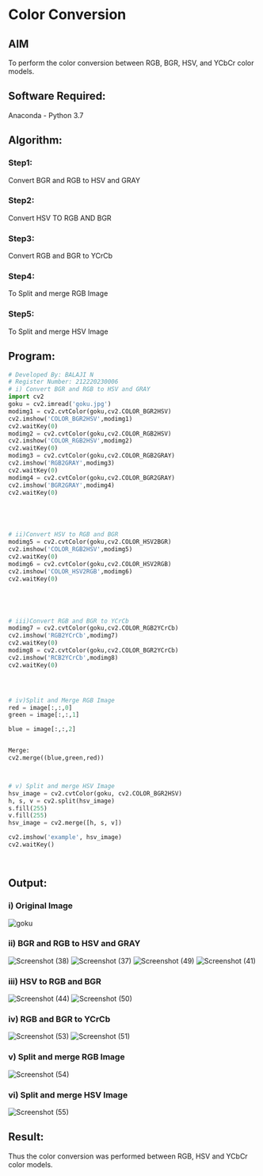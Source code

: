 # Color Conversion
## AIM
To perform the color conversion between RGB, BGR, HSV, and YCbCr color models.

## Software Required:
Anaconda - Python 3.7
## Algorithm:
### Step1:
 Convert BGR and RGB to HSV and GRAY

### Step2:
Convert HSV TO RGB AND BGR

### Step3:
Convert RGB and BGR to YCrCb

### Step4:
To Split and merge RGB Image

### Step5:
To Split and merge HSV Image

## Program:
```python
# Developed By: BALAJI N
# Register Number: 212220230006
# i) Convert BGR and RGB to HSV and GRAY
import cv2
goku = cv2.imread('goku.jpg')
modimg1 = cv2.cvtColor(goku,cv2.COLOR_BGR2HSV)
cv2.imshow('COLOR_BGR2HSV',modimg1)
cv2.waitKey(0)
modimg2 = cv2.cvtColor(goku,cv2.COLOR_RGB2HSV)
cv2.imshow('COLOR_RGB2HSV',modimg2)
cv2.waitKey(0)
modimg3 = cv2.cvtColor(goku,cv2.COLOR_RGB2GRAY)
cv2.imshow('RGB2GRAY',modimg3)
cv2.waitKey(0)
modimg4 = cv2.cvtColor(goku,cv2.COLOR_BGR2GRAY)
cv2.imshow('BGR2GRAY',modimg4)
cv2.waitKey(0)





# ii)Convert HSV to RGB and BGR
modimg5 = cv2.cvtColor(goku,cv2.COLOR_HSV2BGR)
cv2.imshow('COLOR_RGB2HSV',modimg5)
cv2.waitKey(0)
modimg6 = cv2.cvtColor(goku,cv2.COLOR_HSV2RGB)
cv2.imshow('COLOR_HSV2RGB',modimg6)
cv2.waitKey(0)





# iii)Convert RGB and BGR to YCrCb
modimg7 = cv2.cvtColor(goku,cv2.COLOR_RGB2YCrCb)
cv2.imshow('RGB2YCrCb',modimg7)
cv2.waitKey(0)
modimg8 = cv2.cvtColor(goku,cv2.COLOR_BGR2YCrCb)
cv2.imshow('RCB2YCrCb',modimg8)
cv2.waitKey(0)




# iv)Split and Merge RGB Image
red = image[:,:,0]
green = image[:,:,1]

blue = image[:,:,2]


Merge:
cv2.merge((blue,green,red))



# v) Split and merge HSV Image
hsv_image = cv2.cvtColor(goku, cv2.COLOR_BGR2HSV)
h, s, v = cv2.split(hsv_image)
s.fill(255)
v.fill(255)
hsv_image = cv2.merge([h, s, v])

cv2.imshow('example', hsv_image)
cv2.waitKey()




```
## Output:
### i) Original Image
![goku](https://user-images.githubusercontent.com/75234946/162558259-a5743cd3-d94c-4b6c-abc9-71a68af11e47.jpg)

### ii) BGR and RGB to HSV and GRAY
![Screenshot (38)](https://user-images.githubusercontent.com/75234946/162558272-a82e78b0-0b25-46a8-8f2e-774c1f1f5e0b.png)
![Screenshot (37)](https://user-images.githubusercontent.com/75234946/162558338-028d7478-01aa-497d-83ae-beb5ad6c63d9.png)
![Screenshot (49)](https://user-images.githubusercontent.com/75234946/162558362-8cff74af-d774-4611-9626-8156a7bb2afb.png)
![Screenshot (41)](https://user-images.githubusercontent.com/75234946/162558401-f827e0a5-8d6d-4b42-85e3-96818372584e.png)




### iii) HSV to RGB and BGR
![Screenshot (44)](https://user-images.githubusercontent.com/75234946/162558425-77ab34a5-d7be-4f2b-b09d-06f4001797dd.png)
![Screenshot (50)](https://user-images.githubusercontent.com/75234946/162558472-4cf3128c-a3f0-42e9-9b1c-23532a558fc7.png)



### iv) RGB and BGR to YCrCb
![Screenshot (53)](https://user-images.githubusercontent.com/75234946/162558493-101246b7-8645-4685-be41-9e0095357011.png)
![Screenshot (51)](https://user-images.githubusercontent.com/75234946/162558539-8a4d153a-d82f-4361-90e7-5b796411fc95.png)



### v) Split and merge RGB Image
![Screenshot (54)](https://user-images.githubusercontent.com/75234946/162558560-c7db04cf-6e50-4347-a297-2d18ec15d15f.png)


### vi) Split and merge HSV Image
![Screenshot (55)](https://user-images.githubusercontent.com/75234946/162558585-d4d0b532-cfc4-4fae-b115-22d45d15fa06.png)



## Result:
Thus the color conversion was performed between RGB, HSV and YCbCr color models.
